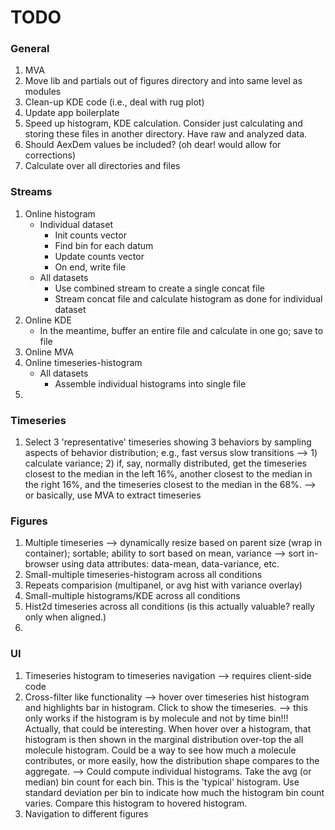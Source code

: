 TODO
====


### General

1. 	MVA
2. 	Move lib and partials out of figures directory and into same level as modules
3. 	Clean-up KDE code (i.e., deal with rug plot)
4. 	Update app boilerplate
5. 	Speed up histogram, KDE calculation. Consider just calculating and storing these files in another directory. Have raw and analyzed data.
6. 	Should AexDem values be included? (oh dear! would allow for corrections)
7. 	Calculate over all directories and files


### Streams

1. 	Online histogram
	- Individual dataset
		- Init counts vector
		- Find bin for each datum
		- Update counts vector
		- On end, write file
	- All datasets
		- Use combined stream to create a single concat file
		- Stream concat file and calculate histogram as done for individual dataset
2. 	Online KDE
	- In the meantime, buffer an entire file and calculate in one go; save to file
3. 	Online MVA
4. 	Online timeseries-histogram
	- All datasets
		- Assemble individual histograms into single file
5. 	


### Timeseries

1. 	Select 3 'representative' timeseries showing 3 behaviors by sampling aspects of behavior distribution; e.g., fast versus slow transitions --> 1) calculate variance; 2) if, say, normally distributed, get the timeseries closest to the median in the left 16%, another closest to the median in the right 16%, and the timeseries closest to the median in the 68%. --> or basically, use MVA to extract timeseries


### Figures

1.  Multiple timeseries -->  dynamically resize based on parent size (wrap in container); sortable; ability to sort based on mean, variance --> sort in-browser using data attributes: data-mean, data-variance, etc.
2. 	Small-multiple timeseries-histogram across all conditions
3. 	Repeats comparision (multipanel, or avg hist with variance overlay)
4.  Small-multiple histograms/KDE across all conditions
5. 	Hist2d timeseries across all conditions (is this actually valuable? really only when aligned.)
6. 	


### UI

1. 	Timeseries histogram to timeseries navigation --> requires client-side code
2. 	Cross-filter like functionality --> hover over timeseries hist histogram and highlights bar in histogram. Click to show the timeseries. --> this only works if the histogram is by molecule and not by time bin!!! Actually, that could be interesting. When hover over a histogram, that histogram is then shown in the marginal distribution over-top the all molecule histogram. Could be a way to see how much a molecule contributes, or more easily, how the distribution shape compares to the aggregate. --> Could compute individual histograms. Take the avg (or median) bin count for each bin. This is the 'typical' histogram. Use standard deviation per bin to indicate how much the histogram bin count varies. Compare this histogram to hovered histogram.
3. 	Navigation to different figures